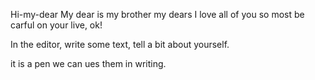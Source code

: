  Hi-my-dear
My dear is my brother
my dears I love all of you so most be carful on your live, ok!

In the editor, write some text, tell a bit about yourself.

it is  a pen we can ues them in writing.
